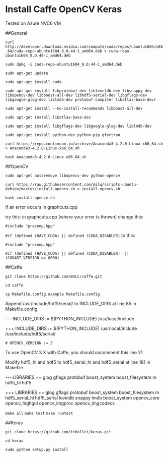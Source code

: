 # Install Caffe OpenCV Keras

Tested on Azure NVC6 VM

##General

`curl http://developer.download.nvidia.com/compute/cuda/repos/ubuntu1604/x86_64/cuda-repo-ubuntu1604_8.0.44-1_amd64.deb > cuda-repo-ubuntu1604_8.0.44-1_amd64.deb`

`sudo dpkg -i cuda-repo-ubuntu1604_8.0.44-1_amd64.deb`

`sudo apt-get update`

`sudo apt-get install cuda`

`sudo apt-get install libprotobuf-dev libleveldb-dev libsnappy-dev libopencv-dev libboost-all-dev libhdf5-serial-dev libgflags-dev libgoogle-glog-dev liblmdb-dev protobuf-compiler libatlas-base-devr`

`sudo apt-get install --no-install-recommends libboost-all-dev`

`sudo apt-get install libatlas-base-dev`

`sudo apt-get install libgflags-dev libgoogle-glog-dev liblmdb-dev`

`sudo apt-get install python-dev python-pip gfortran`

`curl https://repo.continuum.io/archive/Anaconda3-4.2.0-Linux-x86_64.sh > Anaconda3-4.2.0-Linux-x86_64.sh`

`bash Anaconda3-4.2.0-Linux-x86_64.sh`

##OpenCV

`sudo apt-get autoremove libopencv-dev python-opencv`

`curl https://raw.githubusercontent.com/milq/scripts-ubuntu-debian/master/install-opencv.sh > install-opencv.sh`

`bash install-opencv.sh`

If an error occurs in graphcuts.cpp

try this: in graphcuts.cpp (where your error is thrown) change this:

`#include "precomp.hpp"`

`#if !defined (HAVE_CUDA) || defined (CUDA_DISABLER)`
to this:

`#include "precomp.hpp"`

`#if !defined (HAVE_CUDA) || defined (CUDA_DISABLER)  || (CUDART_VERSION >= 8000)`

##Caffe

`git clone https://github.com/BVLC/caffe.git`

`cd caffe`

`cp Makefile.config.example Makefile.config`

Append /usr/include/hdf5/serial/ to INCLUDE_DIRS at line 85 in Makefile.config.

--- INCLUDE_DIRS := $(PYTHON_INCLUDE) /usr/local/include

+++ INCLUDE_DIRS := $(PYTHON_INCLUDE) /usr/local/include /usr/include/hdf5/serial/

`# OPENCV_VERSION := 3`

To use OpenCV 3.X with Caffe, you should uncomment this line 21

Modify hdf5_hl and hdf5 to hdf5_serial_hl and hdf5_serial at line 181 in Makefile

--- LIBRARIES += glog gflags protobuf boost_system boost_filesystem m hdf5_hl hdf5

+++ LIBRARIES += glog gflags protobuf boost_system boost_filesystem m hdf5_serial_hl hdf5_serial leveldb snappy lmdb boost_system opencv_core opencv_highgui opencv_imgproc opencv_imgcodecs

`make all`
`make test`
`make runtest`

##Keras

`git clone https://github.com/fchollet/keras.git`

`cd keras`

`sudo python setup.py install`




